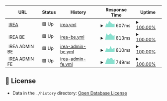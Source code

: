 <!--start: status pages-->
<!-- This summary is generated by Upptime (https://github.com/upptime/upptime) -->
<!-- Do not edit this manually, your changes will be overwritten -->
<!-- prettier-ignore -->
| URL | Status | History | Response Time | Uptime |
| --- | ------ | ------- | ------------- | ------ |
| <img alt="" src="https://icons.duckduckgo.com/ip3/irea.kiminet.com.ico" height="13"> [IREA](https://irea.kiminet.com) | 🟩 Up | [irea.yml](https://github.com/biz-brows/upptime/commits/HEAD/history/irea.yml) | <details><summary><img alt="Response time graph" src="./graphs/irea/response-time-week.png" height="20"> 607ms</summary><br><a href="https://biz-brows.github.io/upptime/history/irea"><img alt="Response time 628" src="https://img.shields.io/endpoint?url=https%3A%2F%2Fraw.githubusercontent.com%2Fbiz-brows%2Fupptime%2FHEAD%2Fapi%2Firea%2Fresponse-time.json"></a><br><a href="https://biz-brows.github.io/upptime/history/irea"><img alt="24-hour response time 716" src="https://img.shields.io/endpoint?url=https%3A%2F%2Fraw.githubusercontent.com%2Fbiz-brows%2Fupptime%2FHEAD%2Fapi%2Firea%2Fresponse-time-day.json"></a><br><a href="https://biz-brows.github.io/upptime/history/irea"><img alt="7-day response time 607" src="https://img.shields.io/endpoint?url=https%3A%2F%2Fraw.githubusercontent.com%2Fbiz-brows%2Fupptime%2FHEAD%2Fapi%2Firea%2Fresponse-time-week.json"></a><br><a href="https://biz-brows.github.io/upptime/history/irea"><img alt="30-day response time 598" src="https://img.shields.io/endpoint?url=https%3A%2F%2Fraw.githubusercontent.com%2Fbiz-brows%2Fupptime%2FHEAD%2Fapi%2Firea%2Fresponse-time-month.json"></a><br><a href="https://biz-brows.github.io/upptime/history/irea"><img alt="1-year response time 628" src="https://img.shields.io/endpoint?url=https%3A%2F%2Fraw.githubusercontent.com%2Fbiz-brows%2Fupptime%2FHEAD%2Fapi%2Firea%2Fresponse-time-year.json"></a></details> | <details><summary><a href="https://biz-brows.github.io/upptime/history/irea">100.00%</a></summary><a href="https://biz-brows.github.io/upptime/history/irea"><img alt="All-time uptime 98.88%" src="https://img.shields.io/endpoint?url=https%3A%2F%2Fraw.githubusercontent.com%2Fbiz-brows%2Fupptime%2FHEAD%2Fapi%2Firea%2Fuptime.json"></a><br><a href="https://biz-brows.github.io/upptime/history/irea"><img alt="24-hour uptime 100.00%" src="https://img.shields.io/endpoint?url=https%3A%2F%2Fraw.githubusercontent.com%2Fbiz-brows%2Fupptime%2FHEAD%2Fapi%2Firea%2Fuptime-day.json"></a><br><a href="https://biz-brows.github.io/upptime/history/irea"><img alt="7-day uptime 100.00%" src="https://img.shields.io/endpoint?url=https%3A%2F%2Fraw.githubusercontent.com%2Fbiz-brows%2Fupptime%2FHEAD%2Fapi%2Firea%2Fuptime-week.json"></a><br><a href="https://biz-brows.github.io/upptime/history/irea"><img alt="30-day uptime 100.00%" src="https://img.shields.io/endpoint?url=https%3A%2F%2Fraw.githubusercontent.com%2Fbiz-brows%2Fupptime%2FHEAD%2Fapi%2Firea%2Fuptime-month.json"></a><br><a href="https://biz-brows.github.io/upptime/history/irea"><img alt="1-year uptime 98.88%" src="https://img.shields.io/endpoint?url=https%3A%2F%2Fraw.githubusercontent.com%2Fbiz-brows%2Fupptime%2FHEAD%2Fapi%2Firea%2Fuptime-year.json"></a></details>
| <img alt="" src="https://icons.duckduckgo.com/ip3/null.ico" height="13"> IREA BE | 🟩 Up | [irea-be.yml](https://github.com/biz-brows/upptime/commits/HEAD/history/irea-be.yml) | <details><summary><img alt="Response time graph" src="./graphs/irea-be/response-time-week.png" height="20"> 813ms</summary><br><a href="https://biz-brows.github.io/upptime/history/irea-be"><img alt="Response time 848" src="https://img.shields.io/endpoint?url=https%3A%2F%2Fraw.githubusercontent.com%2Fbiz-brows%2Fupptime%2FHEAD%2Fapi%2Firea-be%2Fresponse-time.json"></a><br><a href="https://biz-brows.github.io/upptime/history/irea-be"><img alt="24-hour response time 1075" src="https://img.shields.io/endpoint?url=https%3A%2F%2Fraw.githubusercontent.com%2Fbiz-brows%2Fupptime%2FHEAD%2Fapi%2Firea-be%2Fresponse-time-day.json"></a><br><a href="https://biz-brows.github.io/upptime/history/irea-be"><img alt="7-day response time 813" src="https://img.shields.io/endpoint?url=https%3A%2F%2Fraw.githubusercontent.com%2Fbiz-brows%2Fupptime%2FHEAD%2Fapi%2Firea-be%2Fresponse-time-week.json"></a><br><a href="https://biz-brows.github.io/upptime/history/irea-be"><img alt="30-day response time 809" src="https://img.shields.io/endpoint?url=https%3A%2F%2Fraw.githubusercontent.com%2Fbiz-brows%2Fupptime%2FHEAD%2Fapi%2Firea-be%2Fresponse-time-month.json"></a><br><a href="https://biz-brows.github.io/upptime/history/irea-be"><img alt="1-year response time 848" src="https://img.shields.io/endpoint?url=https%3A%2F%2Fraw.githubusercontent.com%2Fbiz-brows%2Fupptime%2FHEAD%2Fapi%2Firea-be%2Fresponse-time-year.json"></a></details> | <details><summary><a href="https://biz-brows.github.io/upptime/history/irea-be">100.00%</a></summary><a href="https://biz-brows.github.io/upptime/history/irea-be"><img alt="All-time uptime 97.64%" src="https://img.shields.io/endpoint?url=https%3A%2F%2Fraw.githubusercontent.com%2Fbiz-brows%2Fupptime%2FHEAD%2Fapi%2Firea-be%2Fuptime.json"></a><br><a href="https://biz-brows.github.io/upptime/history/irea-be"><img alt="24-hour uptime 100.00%" src="https://img.shields.io/endpoint?url=https%3A%2F%2Fraw.githubusercontent.com%2Fbiz-brows%2Fupptime%2FHEAD%2Fapi%2Firea-be%2Fuptime-day.json"></a><br><a href="https://biz-brows.github.io/upptime/history/irea-be"><img alt="7-day uptime 100.00%" src="https://img.shields.io/endpoint?url=https%3A%2F%2Fraw.githubusercontent.com%2Fbiz-brows%2Fupptime%2FHEAD%2Fapi%2Firea-be%2Fuptime-week.json"></a><br><a href="https://biz-brows.github.io/upptime/history/irea-be"><img alt="30-day uptime 100.00%" src="https://img.shields.io/endpoint?url=https%3A%2F%2Fraw.githubusercontent.com%2Fbiz-brows%2Fupptime%2FHEAD%2Fapi%2Firea-be%2Fuptime-month.json"></a><br><a href="https://biz-brows.github.io/upptime/history/irea-be"><img alt="1-year uptime 97.64%" src="https://img.shields.io/endpoint?url=https%3A%2F%2Fraw.githubusercontent.com%2Fbiz-brows%2Fupptime%2FHEAD%2Fapi%2Firea-be%2Fuptime-year.json"></a></details>
| <img alt="" src="https://icons.duckduckgo.com/ip3/null.ico" height="13"> IREA ADMIN BE | 🟩 Up | [irea-admin-be.yml](https://github.com/biz-brows/upptime/commits/HEAD/history/irea-admin-be.yml) | <details><summary><img alt="Response time graph" src="./graphs/irea-admin-be/response-time-week.png" height="20"> 810ms</summary><br><a href="https://biz-brows.github.io/upptime/history/irea-admin-be"><img alt="Response time 791" src="https://img.shields.io/endpoint?url=https%3A%2F%2Fraw.githubusercontent.com%2Fbiz-brows%2Fupptime%2FHEAD%2Fapi%2Firea-admin-be%2Fresponse-time.json"></a><br><a href="https://biz-brows.github.io/upptime/history/irea-admin-be"><img alt="24-hour response time 920" src="https://img.shields.io/endpoint?url=https%3A%2F%2Fraw.githubusercontent.com%2Fbiz-brows%2Fupptime%2FHEAD%2Fapi%2Firea-admin-be%2Fresponse-time-day.json"></a><br><a href="https://biz-brows.github.io/upptime/history/irea-admin-be"><img alt="7-day response time 810" src="https://img.shields.io/endpoint?url=https%3A%2F%2Fraw.githubusercontent.com%2Fbiz-brows%2Fupptime%2FHEAD%2Fapi%2Firea-admin-be%2Fresponse-time-week.json"></a><br><a href="https://biz-brows.github.io/upptime/history/irea-admin-be"><img alt="30-day response time 765" src="https://img.shields.io/endpoint?url=https%3A%2F%2Fraw.githubusercontent.com%2Fbiz-brows%2Fupptime%2FHEAD%2Fapi%2Firea-admin-be%2Fresponse-time-month.json"></a><br><a href="https://biz-brows.github.io/upptime/history/irea-admin-be"><img alt="1-year response time 791" src="https://img.shields.io/endpoint?url=https%3A%2F%2Fraw.githubusercontent.com%2Fbiz-brows%2Fupptime%2FHEAD%2Fapi%2Firea-admin-be%2Fresponse-time-year.json"></a></details> | <details><summary><a href="https://biz-brows.github.io/upptime/history/irea-admin-be">100.00%</a></summary><a href="https://biz-brows.github.io/upptime/history/irea-admin-be"><img alt="All-time uptime 97.64%" src="https://img.shields.io/endpoint?url=https%3A%2F%2Fraw.githubusercontent.com%2Fbiz-brows%2Fupptime%2FHEAD%2Fapi%2Firea-admin-be%2Fuptime.json"></a><br><a href="https://biz-brows.github.io/upptime/history/irea-admin-be"><img alt="24-hour uptime 100.00%" src="https://img.shields.io/endpoint?url=https%3A%2F%2Fraw.githubusercontent.com%2Fbiz-brows%2Fupptime%2FHEAD%2Fapi%2Firea-admin-be%2Fuptime-day.json"></a><br><a href="https://biz-brows.github.io/upptime/history/irea-admin-be"><img alt="7-day uptime 100.00%" src="https://img.shields.io/endpoint?url=https%3A%2F%2Fraw.githubusercontent.com%2Fbiz-brows%2Fupptime%2FHEAD%2Fapi%2Firea-admin-be%2Fuptime-week.json"></a><br><a href="https://biz-brows.github.io/upptime/history/irea-admin-be"><img alt="30-day uptime 100.00%" src="https://img.shields.io/endpoint?url=https%3A%2F%2Fraw.githubusercontent.com%2Fbiz-brows%2Fupptime%2FHEAD%2Fapi%2Firea-admin-be%2Fuptime-month.json"></a><br><a href="https://biz-brows.github.io/upptime/history/irea-admin-be"><img alt="1-year uptime 97.64%" src="https://img.shields.io/endpoint?url=https%3A%2F%2Fraw.githubusercontent.com%2Fbiz-brows%2Fupptime%2FHEAD%2Fapi%2Firea-admin-be%2Fuptime-year.json"></a></details>
| <img alt="" src="https://icons.duckduckgo.com/ip3/null.ico" height="13"> IREA ADMIN FE | 🟩 Up | [irea-admin-fe.yml](https://github.com/biz-brows/upptime/commits/HEAD/history/irea-admin-fe.yml) | <details><summary><img alt="Response time graph" src="./graphs/irea-admin-fe/response-time-week.png" height="20"> 749ms</summary><br><a href="https://biz-brows.github.io/upptime/history/irea-admin-fe"><img alt="Response time 772" src="https://img.shields.io/endpoint?url=https%3A%2F%2Fraw.githubusercontent.com%2Fbiz-brows%2Fupptime%2FHEAD%2Fapi%2Firea-admin-fe%2Fresponse-time.json"></a><br><a href="https://biz-brows.github.io/upptime/history/irea-admin-fe"><img alt="24-hour response time 785" src="https://img.shields.io/endpoint?url=https%3A%2F%2Fraw.githubusercontent.com%2Fbiz-brows%2Fupptime%2FHEAD%2Fapi%2Firea-admin-fe%2Fresponse-time-day.json"></a><br><a href="https://biz-brows.github.io/upptime/history/irea-admin-fe"><img alt="7-day response time 749" src="https://img.shields.io/endpoint?url=https%3A%2F%2Fraw.githubusercontent.com%2Fbiz-brows%2Fupptime%2FHEAD%2Fapi%2Firea-admin-fe%2Fresponse-time-week.json"></a><br><a href="https://biz-brows.github.io/upptime/history/irea-admin-fe"><img alt="30-day response time 751" src="https://img.shields.io/endpoint?url=https%3A%2F%2Fraw.githubusercontent.com%2Fbiz-brows%2Fupptime%2FHEAD%2Fapi%2Firea-admin-fe%2Fresponse-time-month.json"></a><br><a href="https://biz-brows.github.io/upptime/history/irea-admin-fe"><img alt="1-year response time 772" src="https://img.shields.io/endpoint?url=https%3A%2F%2Fraw.githubusercontent.com%2Fbiz-brows%2Fupptime%2FHEAD%2Fapi%2Firea-admin-fe%2Fresponse-time-year.json"></a></details> | <details><summary><a href="https://biz-brows.github.io/upptime/history/irea-admin-fe">100.00%</a></summary><a href="https://biz-brows.github.io/upptime/history/irea-admin-fe"><img alt="All-time uptime 98.86%" src="https://img.shields.io/endpoint?url=https%3A%2F%2Fraw.githubusercontent.com%2Fbiz-brows%2Fupptime%2FHEAD%2Fapi%2Firea-admin-fe%2Fuptime.json"></a><br><a href="https://biz-brows.github.io/upptime/history/irea-admin-fe"><img alt="24-hour uptime 100.00%" src="https://img.shields.io/endpoint?url=https%3A%2F%2Fraw.githubusercontent.com%2Fbiz-brows%2Fupptime%2FHEAD%2Fapi%2Firea-admin-fe%2Fuptime-day.json"></a><br><a href="https://biz-brows.github.io/upptime/history/irea-admin-fe"><img alt="7-day uptime 100.00%" src="https://img.shields.io/endpoint?url=https%3A%2F%2Fraw.githubusercontent.com%2Fbiz-brows%2Fupptime%2FHEAD%2Fapi%2Firea-admin-fe%2Fuptime-week.json"></a><br><a href="https://biz-brows.github.io/upptime/history/irea-admin-fe"><img alt="30-day uptime 100.00%" src="https://img.shields.io/endpoint?url=https%3A%2F%2Fraw.githubusercontent.com%2Fbiz-brows%2Fupptime%2FHEAD%2Fapi%2Firea-admin-fe%2Fuptime-month.json"></a><br><a href="https://biz-brows.github.io/upptime/history/irea-admin-fe"><img alt="1-year uptime 98.86%" src="https://img.shields.io/endpoint?url=https%3A%2F%2Fraw.githubusercontent.com%2Fbiz-brows%2Fupptime%2FHEAD%2Fapi%2Firea-admin-fe%2Fuptime-year.json"></a></details>

<!--end: status pages-->

## 📄 License

- Data in the `./history` directory: [Open Database License](https://opendatacommons.org/licenses/odbl/1-0/)
